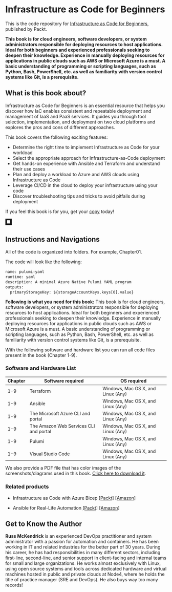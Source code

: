 # Infrastructure as Code for Beginners

<a href="https://www.packtpub.com/product/infrastructure-as-code-for-beginners/9781837631636?utm_source=github&utm_medium=repository&utm_campaign="><img src="https://content.packt.com/B19537/cover_image_small.jpg" alt="" height="256px" align="right"></a>

This is the code repository for [Infrastructure as Code for Beginners](https://www.packtpub.com/product/infrastructure-as-code-for-beginners/9781837631636?utm_source=github&utm_medium=repository&utm_campaign=), published by Packt.

**This book is for cloud engineers, software developers, or system administrators responsible for deploying resources to host applications. Ideal for both beginners and experienced professionals seeking to deepen their knowledge. Experience in manually deploying resources for applications in public clouds such as AWS or Microsoft Azure is a must. A basic understanding of programming or scripting languages, such as Python, Bash, PowerShell, etc. as well as familiarity with version control systems like Git, is a prerequisite.**

## What is this book about?
Infrastructure as Code for Beginners is an essential resource that helps you discover how IaC enables consistent and repeatable deployment and management of IaaS and PaaS services. It guides you through tool selection, implementation, and deployment on two cloud platforms and explores the pros and cons of different approaches.

This book covers the following exciting features:
* Determine the right time to implement Infrastructure as Code for your workload
* Select the appropriate approach for Infrastructure-as-Code deployment
* Get hands-on experience with Ansible and Terraform and understand their use cases
* Plan and deploy a workload to Azure and AWS clouds using Infrastructure as Code
* Leverage CI/CD in the cloud to deploy your infrastructure using your code
* Discover troubleshooting tips and tricks to avoid pitfalls during deployment

If you feel this book is for you, get your [copy](https://www.amazon.com/dp/1837631638) today!

<a href="https://www.packtpub.com/?utm_source=github&utm_medium=banner&utm_campaign=GitHubBanner"><img src="https://raw.githubusercontent.com/PacktPublishing/GitHub/master/GitHub.png" 
alt="https://www.packtpub.com/" border="5" /></a>

## Instructions and Navigations
All of the code is organized into folders. For example, Chapter01.

The code will look like the following:
```
name: pulumi-yaml
runtime: yaml
description: A minimal Azure Native Pulumi YAML program
outputs:
  primaryStorageKey: ${storageAccountKeys.keys[0].value}
```

**Following is what you need for this book:**
This book is for cloud engineers, software developers, or system administrators responsible for deploying resources to host applications. Ideal for both beginners and experienced professionals seeking to deepen their knowledge. Experience in manually deploying resources for applications in public clouds such as AWS or Microsoft Azure is a must. A basic understanding of programming or scripting languages, such as Python, Bash, PowerShell, etc. as well as familiarity with version control systems like Git, is a prerequisite.

With the following software and hardware list you can run all code files present in the book (Chapter 1-9).
### Software and Hardware List
| Chapter | Software required | OS required |
| -------- | ------------------------------------ | ----------------------------------- |
| 1-9 | Terraform  | Windows, Mac OS X, and Linux (Any) |
| 1-9 | Ansible | Windows, Mac OS X, and Linux (Any) |
| 1-9 | The Microsoft Azure CLI and portal | Windows, Mac OS X, and Linux (Any) |
| 1-9 | The Amazon Web Services CLI and portal  | Windows, Mac OS X, and Linux (Any) |
| 1-9 | Pulumi | Windows, Mac OS X, and Linux (Any) |
| 1-9 | Visual Studio Code | Windows, Mac OS X, and Linux (Any) |

We also provide a PDF file that has color images of the screenshots/diagrams used in this book. [Click here to download it](https://packt.link/uvP61).

### Related products
* Infrastructure as Code with Azure Bicep [[Packt]](https://www.packtpub.com/product/infrastructure-as-code-with-azure-bicep/9781801813747?utm_source=github&utm_medium=repository&utm_campaign=9781801813747) [[Amazon]](https://www.amazon.com/dp/1801813744)

* Ansible for Real-Life Automation [[Packt]](https://www.packtpub.com/product/ansible-for-real-life-automation/9781803235417?utm_source=github&utm_medium=repository&utm_campaign=9781803235417) [[Amazon]](https://www.amazon.com/dp/1803235411)

## Get to Know the Author
**Russ McKendrick**
is an experienced DevOps practitioner and system administrator with a passion for automation and containers. He has been working in IT and related industries for the better part of 30 years. During his career, he has had responsibilities in many different sectors, including first-line, second-line, and senior support in client-facing and internal teams for small and large organizations.
He works almost exclusively with Linux, using open source systems and tools across dedicated hardware and virtual machines hosted in public and private clouds at Node4, where he holds the title of practice manager (SRE and DevOps). He also buys way too many records!
